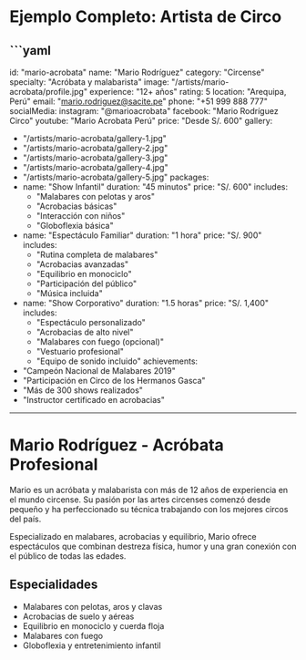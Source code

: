 # Ejemplo Completo: Artista de Circo

\`\`\`yaml
---
id: "mario-acrobata"
name: "Mario Rodríguez"
category: "Circense"
specialty: "Acróbata y malabarista"
image: "/artists/mario-acrobata/profile.jpg"
experience: "12+ años"
rating: 5
location: "Arequipa, Perú"
email: "mario.rodriguez@sacite.pe"
phone: "+51 999 888 777"
socialMedia:
  instagram: "@marioacrobata"
  facebook: "Mario Rodríguez Circo"
  youtube: "Mario Acrobata Perú"
price: "Desde S/. 600"
gallery:
  - "/artists/mario-acrobata/gallery-1.jpg"
  - "/artists/mario-acrobata/gallery-2.jpg"
  - "/artists/mario-acrobata/gallery-3.jpg"
  - "/artists/mario-acrobata/gallery-4.jpg"
  - "/artists/mario-acrobata/gallery-5.jpg"
packages:
  - name: "Show Infantil"
    duration: "45 minutos"
    price: "S/. 600"
    includes:
      - "Malabares con pelotas y aros"
      - "Acrobacias básicas"
      - "Interacción con niños"
      - "Globoflexia básica"
  - name: "Espectáculo Familiar"
    duration: "1 hora"
    price: "S/. 900"
    includes:
      - "Rutina completa de malabares"
      - "Acrobacias avanzadas"
      - "Equilibrio en monociclo"
      - "Participación del público"
      - "Música incluida"
  - name: "Show Corporativo"
    duration: "1.5 horas"
    price: "S/. 1,400"
    includes:
      - "Espectáculo personalizado"
      - "Acrobacias de alto nivel"
      - "Malabares con fuego (opcional)"
      - "Vestuario profesional"
      - "Equipo de sonido incluido"
achievements:
  - "Campeón Nacional de Malabares 2019"
  - "Participación en Circo de los Hermanos Gasca"
  - "Más de 300 shows realizados"
  - "Instructor certificado en acrobacias"
---

# Mario Rodríguez - Acróbata Profesional

Mario es un acróbata y malabarista con más de 12 años de experiencia en el mundo circense. Su pasión por las artes circenses comenzó desde pequeño y ha perfeccionado su técnica trabajando con los mejores circos del país.

Especializado en malabares, acrobacias y equilibrio, Mario ofrece espectáculos que combinan destreza física, humor y una gran conexión con el público de todas las edades.

## Especialidades
- Malabares con pelotas, aros y clavas
- Acrobacias de suelo y aéreas
- Equilibrio en monociclo y cuerda floja
- Malabares con fuego
- Globoflexia y entretenimiento infantil
